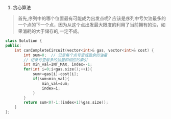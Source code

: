 1. 贪心算法
> 首先,序列中的哪个位置最有可能成为出发点呢? 应该是序列中亏欠油最多的一个点的下一个点，因为从这个点出发最大限度的利用了当前拥有的油，如果消耗的大于储存的,一定不成。

```C++
class Solution {
public:
    int canCompleteCircuit(vector<int>& gas, vector<int>& cost) {
        int sum=0;  // 记录每个点亏空或盈余的油量
        // 记录亏空最多的油量和相应的索引
        int min_val=INT_MAX, index=-1;
        for(int i=0;i<gas.size();++i){
            sum+=gas[i]-cost[i];
            if(sum<min_val){
                min_val=sum;
                index=i;
            }
        }
        return sum<0?-1:(index+1)%gas.size();
    }
};
```